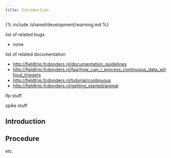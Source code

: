 ```yaml
---
title: Introduction
---
```


{% include /shared/development/warning.md %}

list of related bugs

- none

list of related documentation

- http://fieldtrip.fcdonders.nl/documentation_guidelines
- http://fieldtrip.fcdonders.nl/faq/how_can_i_process_continuous_data_without_triggers
- http://fieldtrip.fcdonders.nl/tutorial/continuous
- http://fieldtrip.fcdonders.nl/getting_started/animal

lfp stuff

spike stuff

## Introduction

## Procedure

etc.
